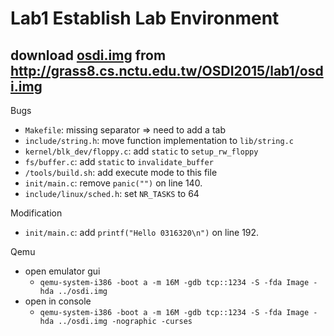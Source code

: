 # Lab1 Establish Lab Environment

## download [osdi.img](http://grass8.cs.nctu.edu.tw/OSDI2015/lab1/osdi.img) from http://grass8.cs.nctu.edu.tw/OSDI2015/lab1/osdi.img

Bugs
- `Makefile`: missing separator => need to add a tab
- `include/string.h`: move function implementation to `lib/string.c`
- `kernel/blk_dev/floppy.c`: add `static` to `setup_rw_floppy`
- `fs/buffer.c`: add `static` to `invalidate_buffer`
- `/tools/build.sh`: add execute mode to this file
- `init/main.c`: remove `panic("")` on line 140.
- `include/linux/sched.h`: set `NR_TASKS` to 64

Modification
- `init/main.c`: add `printf("Hello 0316320\n")` on line 192.

Qemu
- open emulator gui
    - `qemu-system-i386 -boot a -m 16M -gdb tcp::1234 -S -fda Image -hda ../osdi.img`
- open in console
    - `qemu-system-i386 -boot a -m 16M -gdb tcp::1234 -S -fda Image -hda ../osdi.img -nographic -curses`
